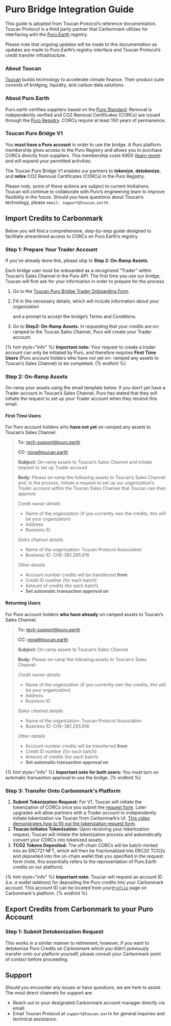 # Puro Bridge Integration Guide

This guide is adopted from Toucan Protocol’s reference documentation. Toucan Protocol is a third party partner that Carbonmark utilizes for interfacing with the [Puro.Earth](https://puro.earth/) registry.

Please note that ongoing updates will be made to this documentation as updates are made to Puro.Earth’s registry interface and Toucan Protocol’s credit transfer infrastructure.

### About Toucan

[Toucan](https://toucan.earth/) builds technology to accelerate climate finance. Their product suite consists of bridging, liquidity, and carbon data solutions.

### About Puro.Earth

Puro.earth certifies suppliers based on the [Puro Standard](https://puro.earth/puro-standard-carbon-removal-credits). Removal is independently verified and CO2 Removal Certificates (CORCs) are issued through the [Puro Registry](https://registry.puro.earth/carbon-sequestration/retirements). CORCs require at least 100 years of permanence.

### Toucan Puro Bridge V1

You **must have a Puro account** in order to use the bridge. A Puro platform membership gives access to the Puro Registry and allows you to purchase CORCs directly from suppliers. This membership costs €900 ([learn more](https://puro.earth/fees)) and will expand your permitted activities.

The Toucan Puro Bridge V1 enables our partners to **tokenize**, **detokenize**, and **retire** CO2 Removal Certificates (CORCs) in the Puro Registry.

Please note, some of these actions are subject to current limitations. Toucan will continue to collaborate with Puro’s engineering team to improve flexibility in the future. Should you have questions about Toucan’s technology, please `email: support@toucan.earth`.

## Import Credits to Carbonmark

Below you will find a comprehensive, step-by-step guide designed to facilitate streamlined access to CORCs on Puro.Earth’s registry.

### Step 1: Prepare Your Trader Account

If you’ve already done this, please skip to **Step 2: On-Ramp Assets**.

Each bridge user must be onboarded as a recognized “Trader” within Toucan’s Sales Channel in the Puro API. The first time you use our bridge, Toucan will first ask for your information in order to prepare for the process.

1. Go to the [Toucan Puro Bridge Trader Onboarding Form](https://toucanprotocol.typeform.com/to/NuMht1wy).
2.  Fill in the necessary details, which will include information about your organization

    and a prompt to accept the bridge’s Terms and Conditions.
3. Go to **Step2: On-Ramp Assets**. In requesting that your credits are on-ramped to the Toucan Sales Channel, Puro will create your Trader account.

{% hint style="info" %}
**Important note:** Your request to create a trader account can only be initiated by Puro, and therefore requires **First Time Users** (Puro account holders who have not yet on- ramped any assets to Toucan’s Sales Channel) to be completed.
{% endhint %}

### Step 2: On-Ramp Assets

On-ramp your assets using the email template below. If you don’t yet have a Trader account in Toucan’s Sales Channel, Puro has stated that they will initiate the request to set up your Trader account when they receive this email.

#### First Time Users&#x20;

For Puro account holders who **have not yet** on-ramped any assets to Toucan’s Sales Channel.

> **To:** tech-support@puro.earth&#x20;
>
> **CC:** nora@toucan.earth
>
> **Subject:** On-ramp assets to Toucan’s Sales Channel and initiate request to set up Trader account
>
> **Body:** Please on-ramp the following assets to Toucan’s Sales Channel and, in the process, initiate a request to set up our organization’s Trader account within the Toucan Sales Channel that Toucan can then approve:
>
> _Credit owner details_
>
> * Name of the organization (if you currently own the credits, this will be your organization)
> * Address
> * Business ID
>
> _Sales channel details_
>
> * Name of the organization: Toucan Protocol Association
> * Business ID: CHE-381.295.616
>
> _Other details_
>
> * Account number credits will be transferred **from**
> * Credit ID number (for each batch)
> * Amount of credits (for each batch)
> * **Set automatic transaction approval on**

#### Returning Users

For Puro account holders **who have already** on-ramped assets to Toucan’s Sales Channel.

> **To:** tech-support@puro.earth&#x20;
>
> **CC:** nora@toucan.earth
>
> **Subject:** On-ramp assets to Toucan’s Sales Channel
>
> **Body:** Please on-ramp the following assets to Toucan’s Sales Channel:
>
> _Credit owner details_
>
> * Name of the organization (if you currently own the credits, this will be your organization)
> * Address
> * Business ID
>
> _Sales channel details_
>
> * Name of the organization: Toucan Protocol Association
> * Business ID: CHE-381.295.616
>
> _Other details_
>
> * Account number credits will be transferred **from**
> * Credit ID number (for each batch)
> * Amount of credits (for each batch)
> * **Set automatic transaction approval on**

{% hint style="info" %}
**Important note for both users:** You must turn on automatic transaction approval to use the bridge.
{% endhint %}

### Step 3: Transfer Onto Carbonmark's Platform

1. **Submit Tokenization Request:** For V1, Toucan will initiate the tokenization of CORCs once you submit the [request form](https://toucanprotocol.typeform.com/to/Rg46Snpq). Later upgrades will allow partners with a Trader account to independently initiate tokenization via Toucan from Carbonmark’s UI. [This video demonstrates how to fill out the tokenization request form](https://www.loom.com/share/deaac9b07b774793ba07f1a573671b2d).
2. **Toucan Initiates Tokenization:** Upon receiving your tokenization request, Toucan will initiate the tokenization process and automatically convert your CORCs into tokenized assets.
3. **TCO2 Tokens Deposited:** The off-chain CORCs will be batch-minted into an ERC721 NFT, which will then be fractionalized into ERC20 TCO2s and deposited into the on-chain wallet that you specified in the request form (note, this essentially refers to the representation of Puro.Earth credits on our platform).

{% hint style="info" %}
**Important note:** Toucan will request an account ID (i.e. _a wallet address_) for depositing the Puro credits into your Carbonmark account. This account ID can be located from your[`Profile`](https://www.carbonmark.com/login) page on Carbonmark's platform.
{% endhint %}

## Export Credits from Carbonmark to your Puro Account

### Step 1: Submit Detokenization Request

This works in a similar manner to retirement; however, if you want to detokenize Puro Credits on Carbonmark which you didn’t previously transfer onto our platform yourself, please consult your Carbonmark point of contact before proceeding.

## Support

Should you encounter any issues or have questions, we are here to assist. The most direct channels for support are:

* Reach out to your designated Carbonmark account manager directly via email.
* Email Toucan Protocol at `support@toucan.earth` for general inquiries and technical assistance.
